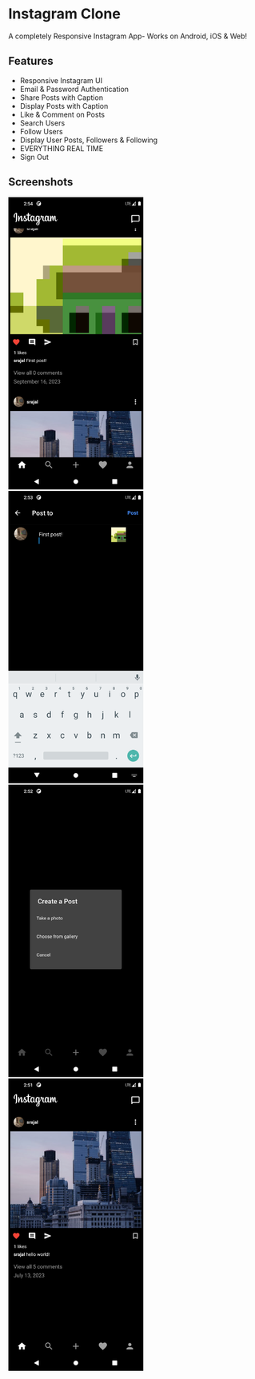 # Instagram Clone

A completely Responsive Instagram App- Works on Android, iOS & Web!

## Features
* Responsive Instagram UI
* Email & Password Authentication
* Share Posts with Caption
* Display Posts with Caption
* Like & Comment on Posts
* Search Users
* Follow Users
* Display User Posts, Followers & Following
* EVERYTHING REAL TIME
* Sign Out

## Screenshots
<img src="https://github.com/SrajalDixit/Instagram-Clone/blob/main/Screenshot_1694856268.png" alt="My Image" width="270" height="585">
<img src="https://github.com/SrajalDixit/Instagram-Clone/blob/main/Screenshot_1694856181.png" alt="My Image" width="270" height="585">
<img src="https://github.com/SrajalDixit/Instagram-Clone/blob/main/Screenshot_1694856152.png" alt="My Image" width="270" height="585">
<img src="https://github.com/SrajalDixit/Instagram-Clone/blob/main/Screenshot_1694856090.png" alt="My Image" width="270" height="585">



